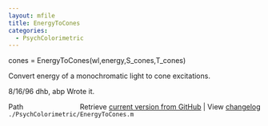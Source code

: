 ```yaml
---
layout: mfile
title: EnergyToCones
categories:
  - PsychColorimetric
---
```


cones = EnergyToCones\(wl,energy,S\_cones,T\_cones\)

Convert energy of a monochromatic light to cone excitations.

8/16/96  dhb, abp  Wrote it.


<div class="code_header" style="text-align:right;">
  <span style="float:left;">Path&nbsp;&nbsp;</span> <span class="counter">Retrieve <a href=
  "https://raw.github.com/Psychtoolbox-3/Psychtoolbox-3/beta/./PsychColorimetric/EnergyToCones.m">current version from GitHub</a> | View <a href=
  "https://github.com/Psychtoolbox-3/Psychtoolbox-3/commits/beta/./PsychColorimetric/EnergyToCones.m">changelog</a></span>
</div>
<div class="code">
  <code>./PsychColorimetric/EnergyToCones.m</code>
</div>
